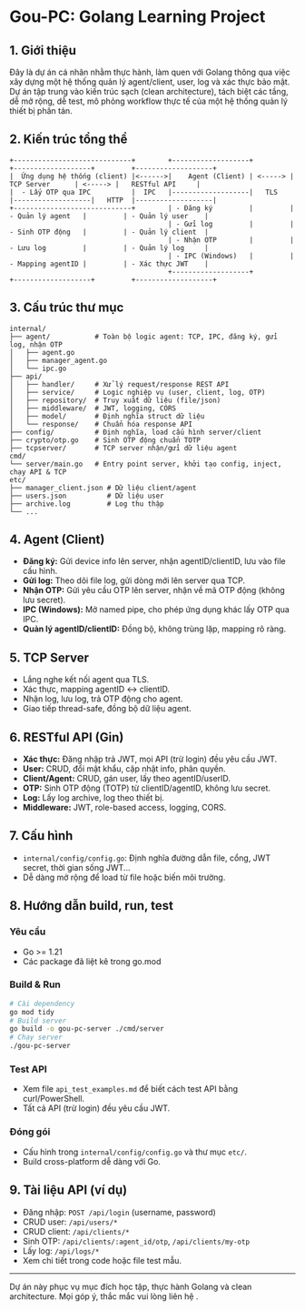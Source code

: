 # Gou-PC: Golang Learning Project

## 1. Giới thiệu
Đây là dự án cá nhân nhằm thực hành, làm quen với Golang thông qua việc xây dựng một hệ thống quản lý agent/client, user, log và xác thực bảo mật. Dự án tập trung vào kiến trúc sạch (clean architecture), tách biệt các tầng, dễ mở rộng, dễ test, mô phỏng workflow thực tế của một hệ thống quản lý thiết bị phân tán.

## 2. Kiến trúc tổng thể
```
+-----------------------------+        +-------------------+         +-------------------+         +-------------------+
|  Ứng dụng hệ thống (client) |<------>|    Agent (Client) | <-----> |   TCP Server      | <-----> |   RESTful API     |
|  - Lấy OTP qua IPC          |  IPC   |-------------------|   TLS   |-------------------|   HTTP  |-------------------|
+-----------------------------+        | - Đăng ký         |         | - Quản lý agent   |         | - Quản lý user    |
                                       | - Gửi log         |         | - Sinh OTP động   |         | - Quản lý client  |
                                       | - Nhận OTP        |         | - Lưu log         |         | - Quản lý log     |
                                       | - IPC (Windows)   |         | - Mapping agentID |         | - Xác thực JWT    |
                                       +-------------------+         +-------------------+         +-------------------+
```

## 3. Cấu trúc thư mục
```
internal/
├── agent/           # Toàn bộ logic agent: TCP, IPC, đăng ký, gửi log, nhận OTP
│   ├── agent.go
│   ├── manager_agent.go
│   └── ipc.go
├── api/
│   ├── handler/     # Xử lý request/response REST API
│   ├── service/     # Logic nghiệp vụ (user, client, log, OTP)
│   ├── repository/  # Truy xuất dữ liệu (file/json)
│   ├── middleware/  # JWT, logging, CORS
│   ├── model/       # Định nghĩa struct dữ liệu
│   └── response/    # Chuẩn hóa response API
├── config/          # Định nghĩa, load cấu hình server/client
├── crypto/otp.go    # Sinh OTP động chuẩn TOTP
├── tcpserver/       # TCP server nhận/gửi dữ liệu agent
cmd/
└── server/main.go   # Entry point server, khởi tạo config, inject, chạy API & TCP
etc/
├── manager_client.json # Dữ liệu client/agent
├── users.json          # Dữ liệu user
├── archive.log         # Log thu thập
└── ...
```

## 4. Agent (Client)
- **Đăng ký:** Gửi device info lên server, nhận agentID/clientID, lưu vào file cấu hình.
- **Gửi log:** Theo dõi file log, gửi dòng mới lên server qua TCP.
- **Nhận OTP:** Gửi yêu cầu OTP lên server, nhận về mã OTP động (không lưu secret).
- **IPC (Windows):** Mở named pipe, cho phép ứng dụng khác lấy OTP qua IPC.
- **Quản lý agentID/clientID:** Đồng bộ, không trùng lặp, mapping rõ ràng.

## 5. TCP Server
- Lắng nghe kết nối agent qua TLS.
- Xác thực, mapping agentID <-> clientID.
- Nhận log, lưu log, trả OTP động cho agent.
- Giao tiếp thread-safe, đồng bộ dữ liệu agent.

## 6. RESTful API (Gin)
- **Xác thực:** Đăng nhập trả JWT, mọi API (trừ login) đều yêu cầu JWT.
- **User:** CRUD, đổi mật khẩu, cập nhật info, phân quyền.
- **Client/Agent:** CRUD, gán user, lấy theo agentID/userID.
- **OTP:** Sinh OTP động (TOTP) từ clientID/agentID, không lưu secret.
- **Log:** Lấy log archive, log theo thiết bị.
- **Middleware:** JWT, role-based access, logging, CORS.

## 7. Cấu hình
- `internal/config/config.go`: Định nghĩa đường dẫn file, cổng, JWT secret, thời gian sống JWT...
- Dễ dàng mở rộng để load từ file hoặc biến môi trường.

## 8. Hướng dẫn build, run, test
### Yêu cầu
- Go >= 1.21
- Các package đã liệt kê trong go.mod

### Build & Run
```sh
# Cài dependency
go mod tidy
# Build server
go build -o gou-pc-server ./cmd/server
# Chạy server
./gou-pc-server
```

### Test API
- Xem file `api_test_examples.md` để biết cách test API bằng curl/PowerShell.
- Tất cả API (trừ login) đều yêu cầu JWT.

### Đóng gói
- Cấu hình trong `internal/config/config.go` và thư mục `etc/`.
- Build cross-platform dễ dàng với Go.

## 9. Tài liệu API (ví dụ)
- Đăng nhập: `POST /api/login` (username, password)
- CRUD user: `/api/users/*`
- CRUD client: `/api/clients/*`
- Sinh OTP: `/api/clients/:agent_id/otp`, `/api/clients/my-otp`
- Lấy log: `/api/logs/*`
- Xem chi tiết trong code hoặc file test mẫu.

---
Dự án này phục vụ mục đích học tập, thực hành Golang và clean architecture. Mọi góp ý, thắc mắc vui lòng liên hệ .
